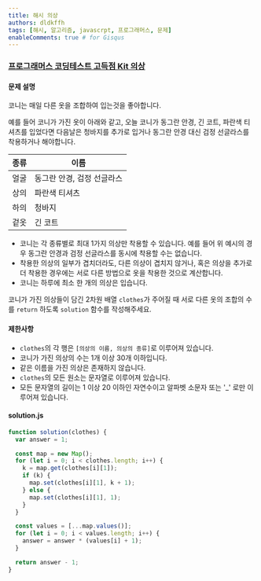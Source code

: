 ```yaml
---
title: 해시 의상
authors: dldkffh
tags: [해시, 알고리즘, javascrpt, 프로그래머스, 문제]
enableComments: true # for Gisqus
---
```


### [프로그래머스 코딩테스트 고득점 Kit 의상](https://school.programmers.co.kr/learn/courses/30/lessons/42578)

#### 문제 설명

코니는 매일 다른 옷을 조합하여 입는것을 좋아합니다.

예를 들어 코니가 가진 옷이 아래와 같고, 오늘 코니가 동그란 안경, 긴 코트, 파란색 티셔츠를 입었다면 다음날은 청바지를 추가로 입거나 동그란 안경 대신 검정 선글라스를 착용하거나 해야합니다.

| 종류 | 이름                       |
| ---- | -------------------------- |
| 얼굴 | 동그란 안경, 검정 선글라스 |
| 상의 | 파란색 티셔츠              |
| 하의 | 청바지                     |
| 겉옷 | 긴 코트                    |

<!--truncate-->

- 코니는 각 종류별로 최대 1가지 의상만 착용할 수 있습니다. 예를 들어 위 예시의 경우 동그란 안경과 검정 선글라스를 동시에 착용할 수는 없습니다.
- 착용한 의상의 일부가 겹치더라도, 다른 의상이 겹치지 않거나, 혹은 의상을 추가로 더 착용한 경우에는 서로 다른 방법으로 옷을 착용한 것으로 계산합니다.
- 코니는 하루에 최소 한 개의 의상은 입습니다.

코니가 가진 의상들이 담긴 2차원 배열 `clothes`가 주어질 때 서로 다른 옷의 조합의 수를 `return` 하도록 `solution` 함수를 작성해주세요.

#### 제한사항

- `clothes`의 각 행은 `[의상의 이름, 의상의 종류]`로 이루어져 있습니다.
- 코니가 가진 의상의 수는 1개 이상 30개 이하입니다.
- 같은 이름을 가진 의상은 존재하지 않습니다.
- `clothes`의 모든 원소는 문자열로 이루어져 있습니다.
- 모든 문자열의 길이는 1 이상 20 이하인 자연수이고 알파벳 소문자 또는 '\_' 로만 이루어져 있습니다.

#### solution.js

```js showLineNumbers title="javascrpt"
function solution(clothes) {
  var answer = 1;

  const map = new Map();
  for (let i = 0; i < clothes.length; i++) {
    k = map.get(clothes[i][1]);
    if (k) {
      map.set(clothes[i][1], k + 1);
    } else {
      map.set(clothes[i][1], 1);
    }
  }

  const values = [...map.values()];
  for (let i = 0; i < values.length; i++) {
    answer = answer * (values[i] + 1);
  }

  return answer - 1;
}
```
